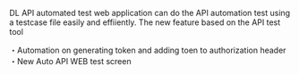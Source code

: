 DL API automated test web application can do the API automation test using a testcase file easily and effiiently.
The new feature based on the API test tool

・Automation on generating token and adding toen to authorization header
・New Auto API WEB test screen
